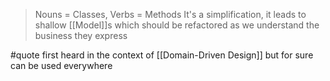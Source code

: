 > Nouns = Classes, Verbs = Methods 
> It's a simplification, it leads to shallow [[Model]]s which should be refactored as we understand the business they express

#quote first heard in the context of [[Domain-Driven Design]] but for sure can be used everywhere